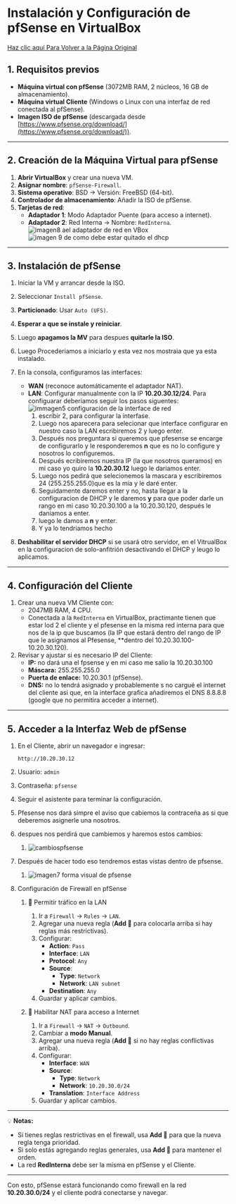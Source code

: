 # Instalación y Configuración de pfSense en VirtualBox 

<a href="https://github.com/ImDeathWis/Proyecto-pagina-emulacion./blob/main/README.md" target="_blank">Haz clic aquí Para Volver a la Página Original</a>

## **1. Requisitos previos**
- **Máquina virtual con pfSense** (3072MB RAM, 2 núcleos, 16 GB de almacenamiento).
- **Máquina virtual Cliente** (Windows o Linux con una interfaz de red conectada al pfSense).
- **Imagen ISO de pfSense** (descargada desde [https://www.pfsense.org/download/](https://www.pfsense.org/download/)).

---

## **2. Creación de la Máquina Virtual para pfSense**
1. **Abrir VirtualBox** y crear una nueva VM.
2. **Asignar nombre**: `pfSense-Firewall`.
3. **Sistema operativo**: BSD → Versión: FreeBSD (64-bit).
4. **Controlador de almacenamiento**: Añadir la ISO de pfSense.
5. **Tarjetas de red**:
   - **Adaptador 1**: Modo Adaptador Puente (para acceso a internet).
   - **Adaptador 2**: Red Interna → Nombre: `RedInterna`.
     ![imagen8 ael adaptador de red en VBox](https://github.com/ImDeathWis/Proyecto-pagina-emulacion./blob/main/imagenes/imagen8.png)
     ![imagen 9 de como debe estar quitado el dhcp](https://github.com/ImDeathWis/Proyecto-pagina-emulacion./blob/main/imagenes/imagen9.png)

---

## **3. Instalación de pfSense**
1. Iniciar la VM y arrancar desde la ISO.
2. Seleccionar `Install pfSense`.
4. **Particionado**: Usar `Auto (UFS)`.
5. **Esperar a que se instale y reiniciar**.
6. Luego **apagamos la MV** para despues **quitarle la ISO**.
7. Luego Procederiamos a iniciarlo y esta vez nos mostraia que ya esta instalado.
8. En la consola, configuramos las interfaces:
   - **WAN** (reconoce automáticamente el adaptador NAT).
   - **LAN**: Configurar manualmente con la IP **10.20.30.12/24**.
     Para configuarar deberiamos seguir los pasos siguentes:
         ![immagen5 configuración de la interface de red](https://github.com/ImDeathWis/Proyecto-pagina-emulacion./blob/main/imagenes/image5.png)
       1. escribir 2, para configurar la interfase.
       2. Luego nos aparecera para selecionar que interface configurar en nuestro caso la LAN escribiremos 2 y luego enter.
       3. Después nos preguntara si queremos que pfesense se encarge de configurarlo y le responderemos **n** que es no lo configure y nosotros lo configuremos.
       4. Después ecribiremos nuestra IP (la que nosotros queramos) en mi caso yo quiro la **10.20.30.12** luego le dariamos enter.
       5. Luego nos pedirá que selecionemos la mascara y escribiremos 24 (255.255.255.0)que es la mía y le daré enter.
       6. Seguidamente daremos enter y no, hasta llegar a la configuracion de DHCP y le daremos **y** para que poder darle un rango en mi caso 10.20.30.100 a la 10.20.30.120, después le daniamos a enter.
       7. luego le damos a **n**  y enter.
       8. Y ya lo tendriamos hecho
    
9. **Deshabilitar el servidor DHCP** si se usará otro servidor, en el VitrualBox en la configuracion de solo-anfitrión desactivando el DHCP y leugo lo aplicamos.

---

## **4. Configuración del Cliente**
1. Crear una nueva VM Cliente con:
   - 2047MB RAM, 4 CPU.
   - Conectada a la `RedInterna` en VirtualBox, practimante tienen que estar lod 2 el cliente y el pfesense en la misma red interna para que nos de la ip que buscamos (la IP que estará dentro del rango de IP que le asignamos al Pfesense, **dentro del 10.20.30.100-10.20.30.120).
2. Revisar y ajustar si es necesario IP del Cliente:
   - **IP:** no dará una el fpsense y en mi caso me salio la 10.20.30.100
   - **Máscara:** 255.255.255.0
   - **Puerta de enlace:** 10.20.30.1 (pfSense).
   - **DNS:** no lo tendrá asignado y probablemente s no cargué el internet del cliente asi que, en la interface grafica añadiremos el DNS 8.8.8.8 (google que no permitira acceder a internet).

---

## **5. Acceder a la Interfaz Web de pfSense**
1. En el Cliente, abrir un navegador e ingresar:
   ```
   http://10.20.30.12
   ```
2. Usuario: `admin`
3. Contraseña: `pfsense`
4. Seguir el asistente para terminar la configuración.
5. Pfesense nos dará simpre el aviso que cabiemos la contraceña as si que deberemos asignerle una nosotros.
6. despues nos perdirá que cambiemos y haremos estos cambios:
   1. ![cambiospfsense](https://github.com/ImDeathWis/Proyecto-pagina-emulacion./blob/main/imagenes/imagen6.png)
7. Después de hacer todo eso tendremos estas vistas dentro de pfsense.
   1. ![imagen7 forma visual de pfsense](https://github.com/ImDeathWis/Proyecto-pagina-emulacion./blob/main/imagenes/imagen7.png)
8. Configuración de Firewall en pfSense

   1. 📌 Permitir tráfico en la LAN
      1. Ir a `Firewall` → `Rules` → `LAN`.
      2. Agregar una nueva regla (**Add 🔼** para colocarla arriba si hay reglas más restrictivas).
      3. Configurar:
         - **Action**: `Pass`
         - **Interface**: `LAN`
         - **Protocol**: `Any`
         - **Source**:
           - **Type**: `Network`
           - **Network**: `LAN subnet`
         - **Destination**: `Any`
      4. Guardar y aplicar cambios.

   2. 📌 Habilitar NAT para acceso a Internet
      1. Ir a `Firewall` → `NAT` → `Outbound`.
      2. Cambiar a **modo Manual**.
      3. Agregar una nueva regla (**Add 🔽** si no hay reglas conflictivas arriba).
      4. Configurar:
         - **Interface**: `WAN`
         - **Source**:
           - **Type**: `Network`
           - **Network**: `10.20.30.0/24`
         - **Translation**: `Interface Address`
      5. Guardar y aplicar cambios.

---

💡 **Notas:**
- Si tienes reglas restrictivas en el firewall, usa **Add 🔼** para que la nueva regla tenga prioridad.
- Si solo estás agregando reglas generales, usa **Add 🔽** para mantener el orden.
- La red **RedInterna** debe ser la misma en pfSense y el Cliente.

---

Con esto, pfSense estará funcionando como firewall en la red **10.20.30.0/24** y el cliente podrá conectarse y navegar.
